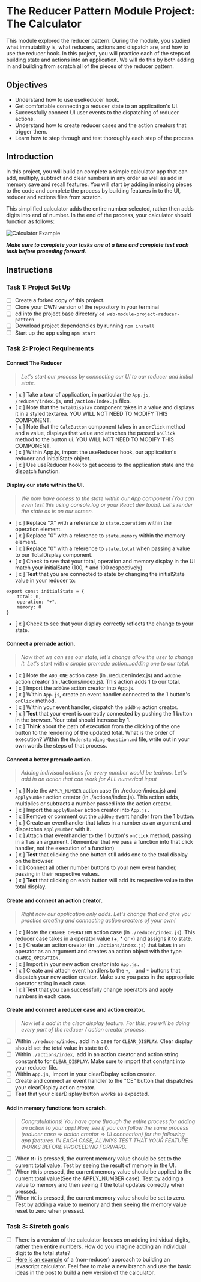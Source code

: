 # The Reducer Pattern Module Project: The Calculator

This module explored the reducer pattern. During the module, you studied what immutability is, what reducers, actions and dispatch are, and how to use the reducer hook. In this project, you will practice each of the steps of building state and actions into an application. We will do this by both adding in and building from scratch all of the pieces of the reducer pattern.

## Objectives

- Understand how to use useReducer hook.
- Get comfortable connecting a reducer state to an application's UI.
- Successfully connect UI user events to the dispatching of reducer actions.
- Understand how to create reducer cases and the action creators that trigger them.
- Learn how to step through and test thoroughly each step of the process.

## Introduction

In this project, you will build an complete a simple calculator app that can add, multiply, subtract and clear numbers in any order as well as add in memory save and recall features. You will start by adding in missing pieces to the code and complete the process by building features in to the UI, reducer and actions files from scratch.

This simplified calculator adds the entire number selected, rather then adds digits into end of number. In the end of the process, your calculator should function as follows:

![Calculator Example](project-goals.gif)

**_Make sure to complete your tasks one at a time and complete test each task before proceding forward._**

## Instructions

### Task 1: Project Set Up

- [ ] Create a forked copy of this project.
- [ ] Clone your OWN version of the repository in your terminal
- [ ] cd into the project base directory `cd web-module-project-reducer-pattern`
- [ ] Download project dependencies by running `npm install`
- [ ] Start up the app using `npm start`

### Task 2: Project Requirements

#### Connect The Reducer

> _Let's start our process by connecting our UI to our reducer and initial state._

- [ x ] Take a tour of application, in particular the `App.js`, `/reducer/index.js`, and `/action/index.js` files.
- [ x ] Note that the `TotalDisplay` component takes in a value and displays it in a styled textarea. YOU WILL NOT NEED TO MODIFY THIS COMPONENT.
- [ x ] Note that the `CalcButton` component takes in an `onClick` method and a value, displays that value and attaches the passed `onClick` method to the button ui. YOU WILL NOT NEED TO MODIFY THIS COMPONENT.
- [ x ] Within App.js, import the useReducer hook, our application's reducer and initialState object.
- [ x ] Use useReducer hook to get access to the application state and the dispatch function.

#### Display our state within the UI.

> _We now have access to the state within our App component (You can even test this using console.log or your React dev tools). Let's render the state as is on our screen._

- [ x ] Replace "X" with a reference to `state.operation` within the operation element.
- [ x ] Replace "0" with a reference to `state.memory` within the memory element.
- [ x ] Replace "0" with a reference to `state.total` when passing a value to our TotalDisplay component.
- [ x ] Check to see that your total, operation and memory display in the UI match your initialState (100, \* and 100 respectively)
- [ x ] **Test** that you are connected to state by changing the initialState value in your reducer to:

```
export const initialState = {
    total: 0,
    operation: "+",
    memory: 0
}
```

- [ x ] Check to see that your display correctly reflects the change to your state.

#### Connect a premade action.

> _Now that we can see our state, let's change allow the user to change it. Let's start with a simple premade action...adding one to our total._

- [ x ] Note the `ADD_ONE` action case (in ./reducer/index.js) and `addOne` action creator (in ./actions/index.js). This action adds 1 to our total.
- [ x ] Import the `addOne` action creator into App.js.
- [ x ] Within `App.js`, create an event handler connected to the 1 button's `onClick` method.
- [ x ] Within your event handler, dispatch the `addOne` action creator.
- [ x ] **Test** that your event is correctly connected by pushing the 1 button in the browser. Your total should increase by 1.
- [ x ] **Think** about the path of execution from the clicking of the one button to the rendering of the updated total. What is the order of execution? Within the `Understanding-Question.md` file, write out in your own words the steps of that process.

#### Connect a better premade action.

> _Adding indivisual actions for every number would be tedious. Let's add in an action that can work for ALL numerical input_

- [ x ] Note the `APPLY_NUMBER` action case (in ./reducer/index.js) and `applyNumber` action creator (in ./actions/index.js). This action adds, multiplies or subtracts a number passed into the action creator.
- [ x ] Import the `applyNumber` action creator into `App.js.`
- [ x ] Remove or comment out the `addOne` event handler from the 1 button.
- [ x ] Create an eventhandler that takes in a number as an argument and dispatches `applyNumber` with it.
- [ x ] Attach that eventhandler to the 1 button's `onClick` method, passing in a 1 as an argument. (Remember that we pass a function into that click handler, not the execution of a function)
- [ x ] **Test** that clicking the one button still adds one to the total display on the browser.
- [ x ] Connect all other number buttons to your new event handler, passing in their respective values.
- [ x ] **Test** that clicking on each button will add its respective value to the total display.

#### Create and connect an action creator.

> _Right now our application only adds. Let's change that and give you practice creating and connecting action creators of your own!_

- [ x ] Note the `CHANGE_OPERATION` action case (in `./reducer/index.js`). This reducer case takes in a operator value (+, \* or -) and assigns it to state.
- [ x ] Create an action creator (in `./actions/index.js`) that takes in an operator as an argument and creates an action object with the type `CHANGE_OPERATION.`
- [ x ] Import in your new action creator into `App.js.`
- [ x ] Create and attach event handlers to the `+`, `-` and `*` buttons that dispatch your new action creator. Make sure you pass in the appropriate operator string in each case.
- [ x ] **Test** that you can successfully change operators and apply numbers in each case.

#### Create and connect a reducer case and action creator.

> _Now let's add in the clear display feature. For this, you will be doing every part of the reducer / action creator process._

- [ ] Within `./reducers/index,` add in a case for `CLEAR_DISPLAY`. Clear display should set the total value in state to 0.
- [ ] Within `./actions/index,` add in an action creator and action string constant to for `CLEAR_DISPLAY`. Make sure to import that constant into your reducer file.
- [ ] Within `App.js,` import in your clearDisplay action creator.
- [ ] Create and connect an event handler to the "CE" button that dispatches your clearDisplay action creator.
- [ ] **Test** that your clearDisplay button works as expected.

#### Add in memory functions from scratch.

> _Congratulations! You have gone through the entire process for adding an action to your app! Now, see if you can follow the same process (reducer case => action creator => UI connection) for the following app features. IN EACH CASE, ALWAYS TEST THAT YOUR FEATURE WORKS BEFORE PROCEEDING FORWARD._

- [ ] When `M+` is pressed, the current memory value should be set to the current total value. Test by seeing the result of memory in the UI.
- [ ] When `MR` is pressed, the current memory value should be applied to the current total value(See the APPLY_NUMBER case). Test by adding a value to memory and then seeing if the total updates correctly when pressed.
- [ ] When `MC` is pressed, the current memory value should be set to zero. Test by adding a value to memory and then seeing the memory value reset to zero when pressed.

### Task 3: Stretch goals

- [ ] There is a version of the calculator focuses on adding individual digits, rather then entire numbers. How do you imagine adding an individual digit to the total state?
- [ ] [Here is an example](https://freshman.tech/calculator/) of a (non-reducer) approach to building an javascript calculator. Feel free to make a new branch and use the basic ideas in the post to build a new version of the calculator.
